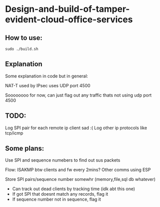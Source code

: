# Design-and-build-of-tamper-evident-cloud-office-services

## How to use:
```
sudo ./build.sh
```


## Explanation
Some explanation in code but in general:

NAT-T used by IPsec uses UDP port 4500

Soooooooo for now, can just flag out any traffic thats not using udp port 4500 


## TODO:
Log SPI pair for each remote ip client sad :(
Log other ip protocols like tcp/icmp

## Some plans:
Use SPI and sequence numebers to find out sus packets

Flow: ISAKMP btw clients and fw every 2mins? Other comms using ESP

Store SPI pairs/sequence number somewhr (memory,file,sql db whatever)
* Can track out dead clients by tracking time (idk abt this one)
* If got SPI that doesnt match any records, flag it
* If sequence number not in sequence, flag it
